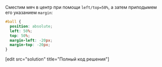 Сместим мяч в центр при помощи `left/top=50%`, а затем приподымем его указанием `margin`:

```css
#ball {
  position: absolute;
  left: 50%;
  top: 50%;
  margin-left: -20px;
  margin-top: -20px;
}
```

[edit src="solution" title="Полный код решения"]
